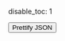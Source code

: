 disable_toc: 1

<script src="../../scripts/editor.bundle.js"></script>
<script src="../../scripts/lottie_explain.js"></script>

<div class="alpha_checkered" id="lottie_target" style="max-width:100%; width: 512px;"></div>

<p id="json_error" style="white-space: pre-wrap"></p>

<button onclick="pretty()" class="btn btn-secondary">Prettify JSON</button>

<div class="code-frame" style="height: 80vh;" id="editor_parent" >

<div id="info_box">
    <div class="info_box_details"></div>
    <div class="info_box_lottie alpha_checkered"></div>
    <div class="btn-group btn-group-toggle info_box_buttons" style="display: none" data-toggle="buttons">
        <label class="btn btn-primary btn-sm" id="btn_center_lottie" title="Show items centered in the preview">
            <input type="radio" name="options" autocomplete="off"> Fit in View
        </label>
        <label class="btn btn-primary btn-sm" id="btn_reset_view" title="Show items as they appear on the file">
            <input type="radio" name="options" autocomplete="off"> Normal View
        </label>
    </div>
</div>

</div>

<script>
    function set_editor_json(data)
    {
        lottie_string_input(JSON.stringify(data, undefined, 4));
    }

    function update_player_from_editor()
    {
        var error = "";
        var load_ok = true;
        var lottie;
        var json_data = editor.state.doc.toString();
        lint_errors = [];

        try {
            lottie = JSON.parse(json_data);
        } catch ( json_error ) {
            var message = json_error.message.replace("JSON.parse: ", "");
            try {
                lottie = Function("return " + json_data)();
                error = "Warning: Invalid JSON, using permissive mode\n" + message;
            } catch(e) {
                error = "Error: Could not load JSON\n" + message;
                load_ok = false;
            }
        }

        document.getElementById("json_error").innerText = error;

//         var datalist = document.getElementById("datalist_expression_paths");
//         datalist.innerHTML = "";
        if ( load_ok )
        {
            lottie_player.lottie = lottie;
            lottie_player.reload();
            /*if ( data["expression_path"].length )
            {
                try {
                    var expr_target = lottie;
                    var expr_path = data["expression_path"].split(".");
                    var last = expr_path.pop();
                    for ( var chunk of expr_path )
                        expr_target = expr_target[chunk];
                    expr_target[last] = data["expression"];
                } catch ( e ) {
                    if ( error.length )
                        error += "\n\n";
                    error += "Could not set the expression";
                }
            }
            gather_expressions(lottie, "", datalist);*/
            lint_errors = [];
            worker.postMessage({type: "update", lottie: lottie});
        }
    }

    function pretty()
    {
        set_editor_json(lottie_player.lottie);
    }

    function lottie_string_input(data)
    {
        editor.dispatch({
            changes: {from: 0, to: editor.state.doc.length, insert: data}
        });
    }

    function lottie_url_input(url)
    {
        fetch(url)
        .then(r => r.text())
        .then(lottie_string_input)
        .catch(console.warn);
    }

    function json_path_from_node(node, path)
    {
        while ( node.name != "JsonText" )
        {
            if ( node.name == "PropertyName" )
            {
                var prop = editor.state.sliceDoc(node.from + 1, node.to - 1);
                path.unshift(prop);
                node.parent();
                node.parent();
            }
            else if ( node.name == "Property" )
            {
                node.firstChild();
            }
            else
            {
                if ( node.node.parent.name == "Array" )
                {
                    var index = -1;
                    while ( node.prevSibling() )
                        index++;

                    path.unshift(Math.max(0, index));
                }
                node.parent();
            }
        }
    }

    function json_path_from_pos(pos)
    {
        var tree = CodeMirrorWrapper.ensureSyntaxTree(editor.state);
        var cur = tree.cursorAt(pos);
        var path = [];
        var starting_token = cur.node;
        json_path_from_node(cur, path);
        return [path, starting_token];
    }

    function on_show_explanation(ev)
    {
        ev.preventDefault();
        if ( !validation_result )
            return;
        let pos = editor.posAtCoords({x: ev.clientX, y: ev.clientY});
        let [path, token] = json_path_from_pos(pos);
        let match = descend_validation_path(validation_result, path);

        while ( match.length && !match[0].description && !match[0].title )
            match.shift();

        if ( !match.length )
            return;

        let box = new InfoBoxContents(null, schema);
        let bbox = editor_parent.getBoundingClientRect();

        if ( token.name == "PropertyName" && match[0].key && match.length > 1 )
        {
            box.property(match[1], match[0]);
        }
        else if ( match[0].const )
        {
            var value_token = token.node.cursor();
            if ( value_token.name == "Property" )
                value_token.lastChild();
            box.enum_value(match[0], editor.state.sliceDoc(value_token.from, value_token.to));
        }
        else
        {
            get_validation_links(match[0], schema); // updates title
            box.result_info_box(match[0], descend_lottie_path(lottie_player.lottie, path), lottie_player.lottie, false);
        }

        let x = ev.clientX - bbox.left + editor_parent.scrollLeft;
        let y = ev.clientY - bbox.top - 10 + editor_parent.scrollTop;
        info_box.show_with_contents(null, box.element, box, x, y);
    }

    function on_worker_message(ev)
    {
        switch ( ev.data.type )
        {
            case "error":
                console.error(ev.data.message);
                break;
            case "schema_loaded":
                schema = Object.assign(new SchemaData(), ev.data.schema);
                schema.root = null; // not needed
                if ( lottie_player.lottie )
                    worker.postMessage({type: "update", lottie: lottie_player.lottie});
                break;
            case "result":
                validation_result = ev.data.result;
                break;
            default:
                console.log(ev.data);
                break;
        }
    }

    function lint_error(node, severity, message)
    {
        let error = {
            from: node.from,
            to: node.to,
            severity: severity,
            message: message,
        };
        if ( message.indexOf("<") != -1 )
        {
            error.renderMessage = function() {
                let span = document.createElement("span");
                span.innerHTML = message;
                return span;
            };
        }
        lint_errors.push(error);
    }

    function add_lint_errors(node, result)
    {
        if ( !node || !result )
            return;

        for ( let issue of new Set(result.issues) )
            lint_error(node, "error", issue);

        for ( let issue of new Set(result.warnings) )
            lint_error(node, "warning", issue);
    }

    function recursive_lint_error(node, result)
    {
        if ( !node || !result )
            return false;

        if ( node.name == "JsonText" )
        {
            recursive_lint_error(node.firstChild, result);
            return false;
        }

        if ( node.name == "Object" )
        {
            add_lint_errors(node.firstChild, result);
            add_lint_errors(node.lastChild, result);

            for ( let prop_node of node.getChildren("Property") )
            {
                let name_node = prop_node.getChild("PropertyName");
                if ( !name_node )
                    continue;

                let name = editor.state.sliceDoc(name_node.from + 1, name_node.to - 1);
                if ( name in result.children )
                {
                    let prop_result = result.children[name];
                    add_lint_errors(name_node, prop_result.key);
                    recursive_lint_error(prop_node.lastChild, prop_result);
                }
                else
                {
                    lint_errors.push({
                        from: name_node.from,
                        to: name_node.to,
                        severity: "warning",
                        message: "Unknown Property"
                    });
                }
            }

            return true;
        }
        else if ( node.name == "Array" && node.firstChild )
        {
            add_lint_errors(node.firstChild, result);
            add_lint_errors(node.lastChild, result);

            var index = 0;
            var cur = node.firstChild.cursor();
            // first child is [
            while ( cur.nextSibling() )
            {
                if ( !(index in result.children) )
                    break;

                if ( recursive_lint_error(cur.node, result.children[index]) )
                    index += 1;
            }
            return true;
        }
        else if (
            node.name == "True" || node.name == "False" ||
            node.name == "Null" || node.name == "Number" ||
            node.name == "String"
        )
        {
            add_lint_errors(node, result);
            return true;
        }

        return false;
    }

    function add_syntax_error(node)
    {
        if ( node.type.isError )
            lint_errors.push({
                from: node.from == node.to && node.from > 0 ? node.from -1 : node.from,
                to: node.to,
                severity: "error",
                message: "Invalid JSON"
            });
        return true;
    }

    function gather_lint_errors()
    {
        lint_errors = [];
        let tree = CodeMirrorWrapper.ensureSyntaxTree(editor.state);
        if ( validation_result )
            recursive_lint_error(tree.topNode, validation_result);

        tree.topNode.cursor().iterate(add_syntax_error);

        return lint_errors;
    }

    function inspect_tree(node)
    {
        let children = [];
        let name = node.name;

        if ( node.firstChild() )
        {
            while ( true )
            {
                children.push(inspect_tree(node));
                if ( !node.nextSibling() )
                    break;
            }
            node.parent()
        }

        return { [name]: children };
    }


    let editor_parent = document.getElementById("editor_parent");
    editor_parent.addEventListener("contextmenu", on_show_explanation);
    let editor = new CodeMirrorWrapper.EditorView({
        state: CodeMirrorWrapper.EditorState.create({
            extensions: [
                ...CodeMirrorWrapper.default_extensions,
                CodeMirrorWrapper.json(),
                CodeMirrorWrapper.on_change(update_player_from_editor),
                CodeMirrorWrapper.linter(gather_lint_errors),
            ]
        }),
        parent: editor_parent
    });

    let validation_result = null;
    let schema = null;

    let info_box = new InfoBox(document.getElementById("info_box"));
    document.body.addEventListener("click", e => {
        if ( !info_box.element.contains(e.target) )
            info_box.hide()
    });

    const worker = new Worker("../../scripts/explain_worker.js");
    worker.onmessage = on_worker_message;

    var lottie_player = new LottiePlayer("lottie_target", undefined);

    var lint_errors = [];

    var data = playground_get_data();
    if ( data )
    {
        if ( data[0] == "{" )
            lottie_string_input(data);
        else
            lottie_url_input(data);
    }
    else
    {
        set_editor_json(/*{
            "v": "5.5.2",
            "fr": 60,
            "ip": 0,
            "op": 60,
            "w": 512,
            "h": 512,
            "ddd": 0,
            "assets": [],
            "fonts": {
                "list": []
            },
            "markers": [],
            "layers": []
        }*/
        {
"v": "5.5.7",
"ip": 0,
"op": 180,
"nm": "Animation",
"mn": "{8f1618e3-6f83-4531-8f65-07dd4b68ee2e}",
"fr": 60,
"w": 512,
"h": 512,
"assets": [
],
"layers": [
    {
        "ddd": 0,
        "ty": 4,
        "ind": 0,
        "st": 0,
        "ip": 0,
        "op": 180,
        "nm": "Layer",
        "mn": "{85f37d8b-1792-4a4f-82d2-1b3b6d829c07}",
        "ks": {
            "a": {
                "a": 0,
                "k": [
                    256,
                    256
                ]
            },
            "p": {
                "a": 0,
                "k": [
                    256,
                    256
                ]
            },
            "s": {
                "a": 0,
                "k": [
                    100,
                    100
                ]
            },
            "r": {
                "a": 0,
                "k": 0
            },
            "o": {
                "a": 0,
                "k": 100
            }
        },
        "shapes": [
            {
                "ty": "gr",
                "nm": "Group",
                "it": [
                    {
                        "ty": "rc",
                        "nm": "Rectangle",
                        "p": {
                            "a": 0,
                            "k": [
                                256,
                                256
                            ]
                        },
                        "s": {
                            "a": 0,
                            "k": [
                                256,
                                256
                            ]
                        },
                        "r": {
                            "a": 0,
                            "k": 0
                        }
                    },
                    {
                        "ty": "st",
                        "nm": "Stroke",
                        "mn": "{0930ce27-c8f9-4371-b0cf-111a859abfaf}",
                        "o": {
                            "a": 0,
                            "k": 100
                        },
                        "c": {
                            "a": 0,
                            "k": [
                                1,
                                0.9803921568627451,
                                0.2823529411764706
                            ]
                        },
                        "lc": 2,
                        "lj": 2,
                        "ml": 0,
                        "w": {
                            "a": 0,
                            "k": 30
                        }
                    },
                    {
                        "ty": "tr",
                        "a": {
                            "a": 0,
                            "k": [
                                249.3134328358209,
                                254.47164179104476
                            ]
                        },
                        "p": {
                            "a": 0,
                            "k": [
                                249.3134328358209,
                                254.47164179104476
                            ]
                        },
                        "s": {
                            "a": 0,
                            "k": [
                                100,
                                100
                            ]
                        },
                        "r": {
                            "a": 0,
                            "k": 0
                        },
                        "o": {
                            "a": 0,
                            "k": 100
                        }
                    }
                ]
            }
        ]
    }
],
"meta": {
    "g": "Glaxnimate 0.4.6-26-g7b05e75c"
}
}


        );
    }
</script>


<!--


<details>
    <summary>Expression Editor</summary>
    <div class="form-group">
        <label for="expression_path">Expression JSON Path</label>
        <input
            type="text"
            data-lottie-input="editor"
            name="expression_path"
            id="expression_path"
            list="datalist_expression_paths"
            class="form-control"
            oninput="select_expression(this.value)"
            autocomplete="off"
        />
        <datalist id="datalist_expression_paths"></datalist>
    </div>
    <div class="highlighted-input" style="height: 15em;">
        <textarea
            autocomplete="off"
            class="code-input"
            data-lang="js"
            data-lottie-input="editor"
            name="expression"
            oninput="syntax_edit_update(this, this.value); syntax_edit_scroll(this); "
            onkeydown="syntax_edit_tab(this, event);"
            onscroll="syntax_edit_scroll(this);"
            spellcheck="false"
            id="editor_expression_input"
        ></textarea>
        <pre aria-hidden="true"><code class="language-js hljs"></code></pre>
    </div>
    <button onclick="lottie_player.reload();" class="btn btn-secondary">Set Expression</button>
</details>

<div class="highlighted-input" style="height: 80vh;">
<textarea autocomplete="off" class="code-input" data-lang="js" data-lottie-input="editor"
name="json" oninput="syntax_edit_update(this, this.value); syntax_edit_scroll(this); lottie_player.reload();"
onkeydown="syntax_edit_tab(this, event);" onscroll="syntax_edit_scroll(this);"
rows="3" spellcheck="false" id="editor_input">
</textarea>
<pre aria-hidden="true"><code class="language-js hljs"></code></pre>
</div>

<script>

function gather_expressions(object, path, datalist)
{
    for ( var [k, v] of Object.entries(object) )
    {
        if ( typeof v == "object" )
            gather_expressions(v, path + k + ".", datalist);
        else if ( k == "x" && typeof v == "string" )
            datalist.appendChild(document.createElement("option")).setAttribute("value", path + "x");
    }
}

function select_expression(path)
{
    try {
        var expr_target = lottie_player.lottie;
        var expr_path = path.split(".");
        for ( var chunk of expr_path )
            expr_target = expr_target[chunk];

        if ( typeof expr_target == "string" )
        {
            var textarea = document.getElementById("editor_expression_input");
            textarea.value = expr_target;
            syntax_edit_update(textarea, expr_target);
        }
    } catch ( e ) {
        console.log(e);
    }
}


var textarea = document.getElementById("editor_input");

var lottie_player = new PlaygroundPlayer(
    "editor",
    "lottie_target",
    undefined,
    function(json, data) {
        if ( this.lottie === undefined )
        {
            this.lottie = {
                "v": "5.5.2",
                "fr": 60,
                "ip": 0,
                "op": 60,
                "w": 512,
                "h": 512,
                "ddd": 0,
                "assets": [],
                "fonts": {
                    "list": []
                },
                "markers": [],
                "layers": []
            };
            textarea.value = JSON.stringify(this.lottie, undefined, 4);
            syntax_edit_update(textarea, textarea.value);
        }
        else
        {
            var error = "";
            this.load_ok = true;
            try {
                this.lottie = JSON.parse(data["json"]);
            } catch ( json_error ) {
                var message = json_error.message.replace("JSON.parse: ", "");
                try {
                    this.lottie = Function("return " + data["json"])();
                    error = "Warning: Invalid JSON, using permissive mode\n" + message;
                } catch(e) {
                    error = "Error: Could not load JSON\n" + message;
                    this.load_ok = false;
                }
            }

            var datalist = document.getElementById("datalist_expression_paths");
            datalist.innerHTML = "";
            if ( this.load_ok )
            {
                if ( data["expression_path"].length )
                {
                    try {
                        var expr_target = this.lottie;
                        var expr_path = data["expression_path"].split(".");
                        var last = expr_path.pop();
                        for ( var chunk of expr_path )
                            expr_target = expr_target[chunk];
                        expr_target[last] = data["expression"];
                    } catch ( e ) {
                        if ( error.length )
                            error += "\n\n";
                        error += "Could not set the expression";
                    }
                }
                gather_expressions(this.lottie, "", datalist);
            }

            document.getElementById("json_error").innerText = error;
        }

        worker.postMessage({type: "update", lottie: this.lottie});
    }
);
</script>
-->
